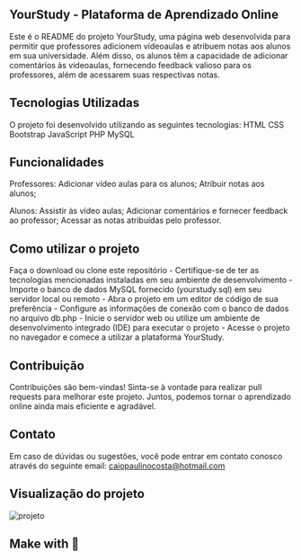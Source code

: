 ## YourStudy - Plataforma de Aprendizado Online

Este é o README do projeto YourStudy, uma página web desenvolvida para permitir que professores adicionem vídeoaulas e atribuem notas aos alunos em sua universidade. Além disso, os alunos têm a capacidade de adicionar comentários às videoaulas, fornecendo feedback valioso para os professores, além de acessarem suas respectivas notas.

## Tecnologias Utilizadas
O projeto foi desenvolvido utilizando as seguintes tecnologias:
  HTML
  CSS
  Bootstrap
  JavaScript
  PHP
  MySQL
  
 ## Funcionalidades
Professores:
Adicionar vídeo aulas para os alunos;
Atribuir notas aos alunos;

Alunos:
Assistir às vídeo aulas;
Adicionar comentários e fornecer feedback ao professor;
Acessar as notas atribuídas pelo professor.

## Como utilizar o projeto
Faça o download ou clone este repositório - 
Certifique-se de ter as tecnologias mencionadas instaladas em seu ambiente de desenvolvimento -
Importe o banco de dados MySQL fornecido (yourstudy.sql) em seu servidor local ou remoto -
Abra o projeto em um editor de código de sua preferência -
Configure as informações de conexão com o banco de dados no arquivo db.php -
Inicie o servidor web ou utilize um ambiente de desenvolvimento integrado (IDE) para executar o projeto -
Acesse o projeto no navegador e comece a utilizar a plataforma YourStudy.

## Contribuição
Contribuições são bem-vindas! Sinta-se à vontade para realizar pull requests para melhorar este projeto. Juntos, podemos tornar o aprendizado online ainda mais eficiente e agradável.

## Contato
Em caso de dúvidas ou sugestões, você pode entrar em contato conosco através do seguinte email: caiopaulinocosta@hotmail.com

## Visualização do projeto
![projeto](https://github.com/CaioPaulinoCosta/projetoYourStudy/assets/130261742/40128799-cccd-49e9-90a4-94674126c57e)

## Make with 🧠
